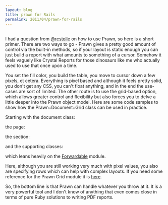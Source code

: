 ```yaml
---
layout: blog
title: prawn for Rails
permalink: 2011/04/prawn-for-rails
---
```


<br/>
I had a question from <a href="http://twitter.com/#!/rcstolle">@rcstolle</a> on how to use Prawn, so here is a short primer. There are two ways to go - Prawn gives a pretty good amount of control via the built-in methods, so if your layout is static enough you can just build a report with what amounts to something of a cursor. Somehow it feels vaguely like Crystal Reports for those dinosaurs like me who actually used to use that once upon a time.

<script src="https://gist.github.com/895622.js?file=printable_drug_record.rb"></script>

You set the fill color, you build the table, you move to cursor down a few pixels, et cetera. Everything is pixel based and although it feels pretty solid, you don't get any CSS, you can't float anything, and in the end the use-cases are sort of limited. The other route is to use the grid-based option, which allows greater control and flexibility but also forces you to delve a little deeper into the Prawn object model. Here are some code samples to show how the Prawn::Document::Grid class can be used in practice.

Starting with the document class:

<script src="https://gist.github.com/938422.js?file=document.rb"></script>

the page:

<script src="https://gist.github.com/938424.js?file=page.rb"></script>

the section:

<script src="https://gist.github.com/938425.js?file=section.rb"></script>

and the supporting classes:

<script src="https://gist.github.com/938421.js?file=gistfile1.rb"></script>

<script src="https://gist.github.com/938419.js?file=gistfile1.rb"></script>

<script src="https://gist.github.com/938418.js?file=gistfile1.rb"></script>

which leans heavily on the <a href="http://corelib.rubyonrails.org/classes/Forwardable.html">Forwardable</a> module.

Here, although you are still working very much with pixel values, you also are specifying rows which can help with complex layouts. If you need some reference for the Prawn Grid module it is <a href="http://prawn.majesticseacreature.com/docs/0.11.1/Prawn/Document/Grid.html">here</a>.

So, the bottom line is that Prawn can handle whatever you throw at it. It is a very powerful tool and I don't know of anything that even comes close in terms of pure Ruby solutions to writing PDF reports.

